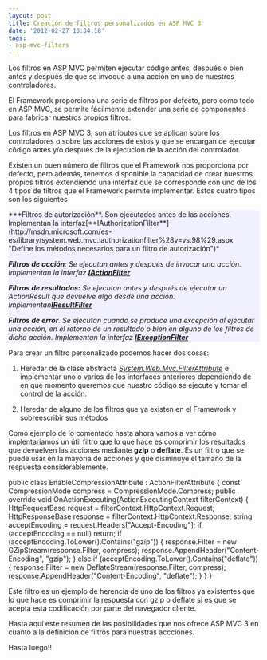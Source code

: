 ```yaml
---
layout: post
title: Creación de filtros personalizados en ASP MVC 3
date: '2012-02-27 13:34:18'
tags:
- asp-mvc-filters
---
```



Los filtros en ASP MVC permiten ejecutar código antes, después o bien antes y después de que se invoque a una acción en uno de nuestros controladores.

El Framework proporciona una serie de filtros por defecto, pero como todo en ASP MVC, se permite fácilmente extender una serie de componentes para fabricar nuestros propios filtros.

Los filtros en ASP MVC 3, son atributos que se aplican sobre los controladores o sobre las acciones de estos y que se encargan de ejecutar código antes y/o después de la ejecución de la acción del controlador.

Existen un buen número de filtros que el Framework nos proporciona por defecto, pero además, tenemos disponible la capacidad de crear nuestros propios filtros extendiendo una interfaz que se corresponde con uno de los 4 tipos de filtros que el Framework permite implementar. Estos cuatro tipos son los siguientes

<div class="x-content-band border-top border-left border-right border-bottom" id="x-content-band-3" style="background-color: #f1f0ff;"><div class="x-container max width">***Filtros de autorización**. Son ejecutados antes de las acciones. Implementan la interfaz[**IAuthorizationFilter**](http://msdn.microsoft.com/es-es/library/system.web.mvc.iauthorizationfilter%28v=vs.98%29.aspx "Define los métodos necesarios para un filtro de autorización")*

***Filtros de acción**: Se ejecutan antes y después de invocar una acción. Implementan la interfaz [**IActionFilter**](http://msdn.microsoft.com/es-es/library/system.web.mvc.iactionfilter.onactionexecuting%28v=vs.98%29.aspx "Se llama antes de que se ejecute un método de acción.")*

***Filtros de resultados:** Se ejecutan antes y después de ejecutar un ActionResult que devuelve algo desde una acción. Implementan[**IResultFilter**](http://msdn.microsoft.com/es-es/library/system.web.mvc.iactionfilter.onactionexecuting%28v=vs.98%29.aspx "Se llama antes de que se ejecute un método de acción")*

***Filtros de error**. Se ejecutan cuando se produce una excepción al ejecutar una acción, en el retorno de un resultado o bien en alguno de los filtros de dicha acción. Implementan la interfaz [**IExceptionFilter**](http://msdn.microsoft.com/es-es/library/system.web.mvc.iexceptionfilter.onexception%28v=vs.98%29.aspx "Filtro llamado cuando se produce una excepción")*

</div></div>Para crear un filtro personalizado podemos hacer dos cosas:

1) Heredar de la clase abstracta [*System.Web.Mvc.FilterAttribute*](http://msdn.microsoft.com/es-es/library/system.web.mvc.filterattribute%28v=vs.98%29.aspx "Representa la clase base de los atributos de acción y filtro de resultados") e implementar uno o varios de los interfaces anteriores dependiendo de en qué momento queremos que nuestro código se ejecute y tomar el control de la acción.

2) Heredar de alguno de los filtros que ya existen en el Framework y sobreescribir sus métodos

Como ejemplo de lo comentado hasta ahora vamos a ver cómo implentariamos un útil filtro que lo que hace es comprimir los resultados que devuelven las acciones mediante **gzip** o **deflate**. Es un filtro que se puede usar en la mayoría de acciones y que disminuye el tamaño de la respuesta considerablemente.

 public class EnableCompressionAttribute : ActionFilterAttribute { const CompressionMode compress = CompressionMode.Compress; public override void OnActionExecuting(ActionExecutingContext filterContext) { HttpRequestBase request = filterContext.HttpContext.Request; HttpResponseBase response = filterContext.HttpContext.Response; string acceptEncoding = request.Headers["Accept-Encoding"]; if (acceptEncoding == null) return; if (acceptEncoding.ToLower().Contains("gzip")) { response.Filter = new GZipStream(response.Filter, compress); response.AppendHeader("Content-Encoding", "gzip"); } else if (acceptEncoding.ToLower().Contains("deflate")) { response.Filter = new DeflateStream(response.Filter, compress); response.AppendHeader("Content-Encoding", "deflate"); } } }

Este filtro es un ejemplo de herencia de uno de los filtros ya existentes que lo que hace es comprimir la respuesta con gzip o deflate si es que se acepta esta codificación por parte del navegador cliente.

Hasta aquí este resumen de las posibilidades que nos ofrece ASP MVC 3 en cuanto a la definición de filtros para nuestras accciones.

Hasta luego!!


